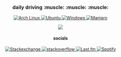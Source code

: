 
<div align="center">

<h3> daily driving :muscle: :muscle: :muscle:</h3>
<p>

<a href="">
    <img src="https://img.shields.io/badge/Arch%20Linux-1793D1?logo=arch-linux&logoColor=fff&style=flat"
    alt="Arch Linux">
</a>
<a href="">
    <img src="https://img.shields.io/badge/Ubuntu-E95420?style=flat&logo=ubuntu&logoColor=white"
    alt="Ubuntu">
</a>
<a href="">
    <img src="https://img.shields.io/badge/Windows-0078D6?style=flat&logo=windows&logoColor=white"
    alt="Windows">
</a>
<a href="">
    <img src="https://img.shields.io/badge/Android-3DDC84?style=flat&logo=Manjaro&logoColor=white"
    alt="Manjaro">
</a>

</p>

<p>
<a href="">
    <img src ="https://img.shields.io/badge/blender-%23F5792A.svg?style=flat&logo=blender&logoColor=white
    alt="blender">
</a>

</p>

<h4> socials </h4>
<p>
    <a href="https://meta.stackexchange.com/users/1235930/humanconly">
    <img src="https://img.shields.io/badge/StackExchange-%23ffffff.svg?style=flat&logo=StackExchange&logoColor=white"
         alt="Stackexchange">

<a href="https://stackoverflow.com/users/19682390/humanconly">
  <img src="https://img.shields.io/badge/Stack_Overflow-FE7A16?style=flat&logo=stack-overflow&logoColor=white"
        alt="stackoverflow">

<a href="https://www.last.fm/">
    <img src="https://img.shields.io/badge/last.fm-D51007?style=flat&logo=last.fm&logoColor=white"
         alt="Last.fm">
         
<a href="https://open.spotify.com/user/deadtrees%3F?si=2b0422320f56499d">
    <img src="https://img.shields.io/badge/Spotify-1ED760?&style=flat&logo=spotify&logoColor=white"
         alt="Spotify">

</p>

</div>

